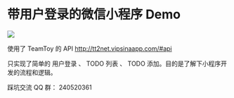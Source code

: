 # 带用户登录的微信小程序 Demo

![](http://ww2.sinaimg.cn/large/40dfde6fjw1f8743ptc82g20av0iv78l.gif)

使用了 TeamToy 的 API  http://tt2net.vipsinaapp.com/#api

只实现了简单的 用户登录 、 TODO 列表 、 TODO 添加。目的是了解下小程序开发的流程和逻辑。

踩坑交流 QQ 群： 240520361
